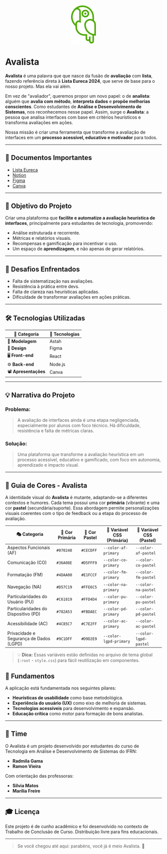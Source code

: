 <p align="center">
  <img src="03.svg" alt="Logo Avalista" width="80"/>
</p>

# Avalista

**Avalista** é uma palavra que que nasce da fusão de **avaliação** com **lista**, fazendo referência direta à **Lista Eureca 2024**, que serve de base para o nosso projeto. Mas ela vai além.

Em vez de "avaliador", queremos propor um novo papel: o de **analista**: alguém que **avalia com método**, **interpreta dados** e **propõe melhorias conscientes**. Como estudantes de **Análise e Desenvolvimento de Sistemas**, nos reconhecemos nesse papel. Assim, surge o **Avalista**: a pessoa que analisa interfaces com base em critérios heurísticos e transforma avaliações em ações.

Nossa missão é criar uma ferramenta que transforme a avaliação de interfaces em um **processo acessível, educativo e motivador** para todos.

---

## 📂 Documentos Importantes

* [Lista Eureca](https://drive.google.com/file/d/1PvxVZ-weS3PU3-tLtysqB7DXW5xa92tz/view?usp=drive_link)
* [Notion](https://www.notion.so/AVALISTA-1d61d583051e80fb942bfa5b19a8a5ee)
* [Figma](https://www.figma.com/design/Gkpj59r9DEQe7r79tURpF2/TCC?node-id=0-1&t=PbfMsKrGUD1Ghnk4-1)
* [Canva](https://www.canva.com/design/DAGmntxZHjE/vlkOuH_MvZnSOVu7AvvlxA/edit?utm_content=DAGmntxZHjE&utm_campaign=designshare&utm_medium=link2&utm_source=sharebutton)

---

## 🎯 Objetivo do Projeto

Criar uma plataforma que **facilite e automatize a avaliação heurística de interfaces**, principalmente para estudantes de tecnologia, promovendo:

* Análise estruturada e recorrente.
* Métricas e relatórios visuais.
* Recompensas e gamificação para incentivar o uso.
* Um espaço de **aprendizagem**, e não apenas de gerar relatórios.

---

## 🧩 Desafios Enfrentados

* Falta de sistematização nas avaliações.
* Resistência à prática entre devs.
* Falta de clareza nas heurísticas aplicadas.
* Dificuldade de transformar avaliações em ações práticas.

---

## 🛠️ Tecnologias Utilizadas

| 🧩 Categoria          | 🚀 Tecnologias |
| --------------------- | -------------- |
| 🧱 **Modelagem**      | Astah          |
| 🎨 **Design**         | Figma          |
| 🖥️ **Front-end**     | React          |
| ⚙️ **Back-end**       | Node.js        |
| 📽️ **Apresentações** | Canva          |

---

## 💡 Narrativa do Projeto

### Problema:

> A avaliação de interfaces ainda é uma etapa negligenciada, especialmente por alunos com foco técnico. Há dificuldade, resistência e falta de métricas claras.

### Solução:

> Uma plataforma que transforme a avaliação heurística em um processo acessível, educativo e gamificado, com foco em autonomia, aprendizado e impacto visual.

---

## 🎨 Guia de Cores - Avalista

A identidade visual do **Avalista** é mutante, adaptando-se a diferentes contextos e humores. Cada tema possui uma cor **primária** (vibrante) e uma cor **pastel** (secundária/suporte). Essa abordagem permite personalizações visuais coerentes com o tipo de feedback ou a etapa do processo de avaliação.

| 🎭 Categoria                           | 🎯 Cor Primária | 🌸 Cor Pastel | 🎨 Variável CSS (Primária) | 🎨 Variável CSS (Pastel) |
| --------------------------------------- | --------------- | ------------- | -------------------------- | ------------------------ |
| Aspectos Funcionais (AF)                | `#070248`       | `#CECDFF`     | `--color-af-primary`       | `--color-af-pastel`      |
| Comunicação (CO)                        | `#36A08E`       | `#D5FFF9`     | `--color-co-primary`       | `--color-co-pastel`      |
| Formatação (FM)                         | `#4DAA00`       | `#E1FCCF`     | `--color-fm-primary`       | `--color-fm-pastel`      |
| Navegação (NA)                          | `#D57C19`       | `#FFE6C5`     | `--color-na-primary`       | `--color-na-pastel`      |
| Particularidades do Usuário (PU)        | `#C61819`       | `#FFD4D4`     | `--color-pu-primary`       | `--color-pu-pastel`      |
| Particularidades do Dispositivo (PD)    | `#782A53`       | `#FBDAEC`     | `--color-pd-primary`       | `--color-pd-pastel`      |
| Acessibilidade (AC)                     | `#4C85C7`       | `#C7E2FF`     | `--color-ac-primary`       | `--color-ac-pastel`      |
| Privacidade e Segurança de Dados (LGPD) | `#9C1DFF`       | `#D9D2E9`     | `--color-lgpd-primary`     | `--color-lgpd-pastel`    |

> 💡 **Dica:** Essas variáveis estão definidas no arquivo de tema global (`:root` - `style.css`) para fácil reutilização em componentes.

## 📖 Fundamentos

A aplicação está fundamentada nos seguintes pilares:

* **Heurísticas de usabilidade** como base metodológica.
* **Experiência do usuário (UX)** como eixo de melhoria de sistemas.
* **Tecnologias acessíveis** para desenvolvimento e expansão.
* **Educação crítica** como motor para formação de bons analistas.

---

## 💼 Time

O Avalista é um projeto desenvolvido por estudantes do curso de Tecnologia em Análise e Desenvolvimento de Sistemas do IFRN:

* **Radmila Gama**
* **Ramon Vieira**

Com orientação das professoras:

* **Silvia Matos**
* **Marília Freire**

---

## 🎓 Licença

Este projeto é de cunho acadêmico e foi desenvolvido no contexto de Trabalho de Conclusão de Curso. Distribuição livre para fins educacionais.

---

> Se você chegou até aqui: parabéns, você já é meio Avalista. 🚀
